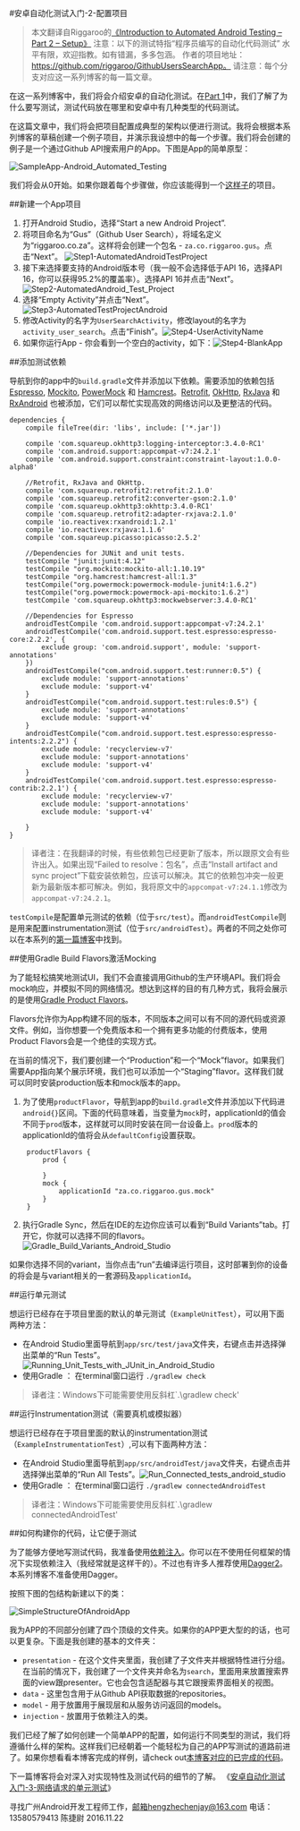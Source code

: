 #安卓自动化测试入门-2-配置项目

>本文翻译自Riggaroo的[《Introduction to Automated Android Testing – Part 2 – Setup》](https://riggaroo.co.za/automated-android-testing-part-2-setup/)
>注意：以下的测试特指“程序员编写的自动化代码测试”
>水平有限，欢迎指教。如有错漏，多多包涵。
>作者的项目地址：
>https://github.com/riggaroo/GithubUsersSearchApp。
>请注意：每个分支对应这一系列博客的每一篇文章。

在这一系列博客中，我们将会介绍安卓的自动化测试。在[Part 1](http://blog.csdn.net/jaychen2011/article/details/52712130)中，我们了解了为什么要写测试，测试代码放在哪里和安卓中有几种类型的代码测试。

在这篇文章中，我们将会把项目配置成典型的架构以便进行测试。我将会根据本系列博客的草稿创建一个例子项目，并演示我设想中的每一个步骤。我们将会创建的例子是一个通过Github API搜索用户的App。下图是App的简单原型：

![SampleApp-Android_Automated_Testing](http://img.blog.csdn.net/20161002102535013)

我们将会从0开始。如果你跟着每个步骤做，你应该能得到一个[这样子](https://github.com/riggaroo/GithubUsersSearchApp/tree/testing-tutorial-part2-complete)的项目。

##新建一个App项目
1. 打开Android Studio，选择“Start a new Android Project”.
2. 将项目命名为“Gus”（Github User Search），将域名定义为“riggaroo.co.za”。这样将会创建一个包名 - `za.co.riggaroo.gus`。点击“Next”。
![Step1-AutomatedAndroidTestProject](http://img.blog.csdn.net/20161002111715332)
3. 接下来选择要支持的Android版本号（我一般不会选择低于API 16，选择API 16，你可以获得95.2%的覆盖率）。选择API 16并点击“Next”。![Step2-AutomatedAndroid_Test_Project](http://img.blog.csdn.net/20161002151402483)
4. 选择“Empty Activity”并点击“Next”。![Step3-AutomatedTestProjectAndroid](http://img.blog.csdn.net/20161002151640498)
5. 修改Activity的名字为`UserSearchActivity`，修改layout的名字为`activity_user_search`。点击“Finish”。![Step4-UserActivityName](http://img.blog.csdn.net/20161002151945455)
6. 如果你运行App - 你会看到一个空白的activity，如下：![Step4-BlankApp](http://img.blog.csdn.net/20161002152206645)

##添加测试依赖

导航到你的app中的`build.gradle`文件并添加以下依赖。需要添加的依赖包括 [Espresso](https://google.github.io/android-testing-support-library/downloads/), [Mockito](http://mockito.org/), [PowerMock](https://github.com/jayway/powermock) 和 [Hamcrest](http://hamcrest.org/)。[Retrofit](http://square.github.io/retrofit/), [OkHttp](http://square.github.io/okhttp/), [RxJava](https://github.com/ReactiveX/RxJava) 和 [RxAndroid](https://github.com/ReactiveX/RxAndroid) 也被添加，它们可以帮忙实现高效的网络访问以及更整洁的代码。

    dependencies {
        compile fileTree(dir: 'libs', include: ['*.jar'])

        compile 'com.squareup.okhttp3:logging-interceptor:3.4.0-RC1'
        compile 'com.android.support:appcompat-v7:24.2.1'
        compile 'com.android.support.constraint:constraint-layout:1.0.0-alpha8'

        //Retrofit, RxJava and OkHttp.
        compile 'com.squareup.retrofit2:retrofit:2.1.0'
        compile 'com.squareup.retrofit2:converter-gson:2.1.0'
        compile 'com.squareup.okhttp3:okhttp:3.4.0-RC1'
        compile 'com.squareup.retrofit2:adapter-rxjava:2.1.0'
        compile 'io.reactivex:rxandroid:1.2.1'
        compile 'io.reactivex:rxjava:1.1.6'
        compile 'com.squareup.picasso:picasso:2.5.2'

        //Dependencies for JUNit and unit tests.
        testCompile "junit:junit:4.12"
        testCompile "org.mockito:mockito-all:1.10.19"
        testCompile "org.hamcrest:hamcrest-all:1.3"
        testCompile("org.powermock:powermock-module-junit4:1.6.2")
        testCompile("org.powermock:powermock-api-mockito:1.6.2")
        testCompile 'com.squareup.okhttp3:mockwebserver:3.4.0-RC1'

        //Dependencies for Espresso
        androidTestCompile 'com.android.support:appcompat-v7:24.2.1'
        androidTestCompile('com.android.support.test.espresso:espresso-core:2.2.2', {
            exclude group: 'com.android.support', module: 'support-annotations'
        })
        androidTestCompile("com.android.support.test:runner:0.5") {
            exclude module: 'support-annotations'
            exclude module: 'support-v4'
        }
        androidTestCompile("com.android.support.test:rules:0.5") {
            exclude module: 'support-annotations'
            exclude module: 'support-v4'
        }
        androidTestCompile("com.android.support.test.espresso:espresso-intents:2.2.2") {
            exclude module: 'recyclerview-v7'
            exclude module: 'support-annotations'
            exclude module: 'support-v4'
        }
        androidTestCompile('com.android.support.test.espresso:espresso-contrib:2.2.1') {
            exclude module: 'recyclerview-v7'
            exclude module: 'support-annotations'
            exclude module: 'support-v4'

        }
    }

>译者注：在我翻译的时候，有些依赖包已经更新了版本，所以跟原文会有些许出入。如果出现“Failed to resolve：包名”，点击“Install artifact and sync project”下载安装依赖包，应该可以解决。其它的依赖包冲突一般更新为最新版本都可解决。例如，我将原文中的`appcompat-v7:24.1.1`修改为`appcompat-v7:24.2.1`。

`testCompile`是配置单元测试的依赖（位于`src/test`）。而`androidTestCompile`则是用来配置instrumentation测试（位于`src/androidTest`）。两者的不同之处你可以在本系列的[第一篇博客](http://blog.csdn.net/jaychen2011/article/details/52712130)中找到。

##使用Gradle Build Flavors激活Mocking

为了能轻松搞笑地测试UI，我们不会直接调用Github的生产环境API。我们将会mock响应，并模拟不同的网络情况。想达到这样的目的有几种方式，我将会展示的是使用[Gradle Product Flavors](http://tools.android.com/tech-docs/new-build-system/user-guide#TOC-Product-flavors)。

Flavors允许你为App构建不同的版本，不同版本之间可以有不同的源代码或资源文件。例如，当你想要一个免费版本和一个拥有更多功能的付费版本，使用Product Flavors会是一个绝佳的实现方式。

在当前的情况下，我们要创建一个“Production”和一个“Mock”flavor。如果我们需要App指向某个展示环境，我们也可以添加一个“Staging”flavor。这样我们就可以同时安装production版本和mock版本的app。

1. 为了使用`productFlavor`，导航到app的`build.gradle`文件并添加以下代码进`android{}`区间。下面的代码意味着，当变量为`mock`时，applicationId的值会不同于`prod`版本，这样就可以同时安装在同一台设备上。`prod`版本的applicationId的值将会从`defaultConfig`设置获取。

        productFlavors {
            prod {

            }
            mock {
                applicationId "za.co.riggaroo.gus.mock"
            }
        }

2. 执行Gradle Sync，然后在IDE的左边你应该可以看到“Build Variants”tab。打开它，你就可以选择不同的flavors。![Gradle_Build_Variants_Android_Studio](http://img.blog.csdn.net/20161003171347454)

如果你选择不同的variant，当你点击“run”去编译运行项目，这时部署到你的设备的将会是与variant相关的一套源码及`applicationId`。

##运行单元测试

想运行已经存在于项目里面的默认的单元测试（`ExampleUnitTest`），可以用下面两种方法：

- 在Android Studio里面导航到`app/src/test/java`文件夹，右键点击并选择弹出菜单的“Run Tests”。![Running_Unit_Tests_with_JUnit_in_Android_Studio](http://img.blog.csdn.net/20161003172311854)
- 使用Gradle ： 在terminal窗口运行 `./gradlew check`
>译者注：Windows下可能需要使用反斜杠`.\gradlew check'

##运行Instrumentation测试（需要真机或模拟器）

想运行已经存在于项目里面的默认的instrumentation测试（`ExampleInstrumentationTest`）,可以有下面两种方法：

 - 在Android Studio里面导航到`app/src/androidTest/java`文件夹，右键点击并选择弹出菜单的“Run All Tests”。![Run_Connected_tests_android_studio](http://img.blog.csdn.net/20161003204522539)
 - 使用Gradle ： 在terminal窗口运行 `./gradlew connectedAndroidTest`
>译者注：Windows下可能需要使用反斜杠`.\gradlew connectedAndroidTest'

##如何构建你的代码，让它便于测试

为了能够方便地写测试代码，我准备使用[依赖注入](https://en.wikipedia.org/wiki/Dependency_injection)。你可以在不使用任何框架的情况下实现依赖注入（我经常就是这样干的）。不过也有许多人推荐使用[Dagger2](http://google.github.io/dagger/)。本系列博客不准备使用Dagger。

按照下图的包结构新建以下的类：

![SimpleStructureOfAndroidApp](http://img.blog.csdn.net/20161003211312054)

我为APP的不同部分创建了四个顶级的文件夹。如果你的APP更大型的的话，也可以更复杂。下面是我创建的基本的文件夹：

 - `presentation` - 在这个文件夹里面，我创建了子文件夹并根据特性进行分组。在当前的情况下，我创建了一个文件夹并命名为`search`，里面用来放置搜索界面的view跟presenter。它也会包含适配器与其它跟搜索界面相关的视图。
 - `data` - 这里包含用于从Github API获取数据的repositories。
 - `model` - 用于放置用于展现层和从服务访问返回的models。
 - `injection` - 放置用于依赖注入的类。

我们已经了解了如何创建一个简单APP的配置，如何运行不同类型的测试，我们将遵循什么样的架构。这样我们已经朝着一个能轻松为自己的APP写测试的道路前进了。如果你想看看本博客完成的样例，请check out[本博客对应的已完成的代码](https://github.com/riggaroo/GithubUsersSearchApp/tree/testing-tutorial-part2-complete)。

下一篇博客将会对深入对实现特性及测试代码的细节的了解。
《[安卓自动化测试入门-3-网络请求的单元测试](http://blog.csdn.net/jaychen2011/article/details/52735028)》

寻找广州Android开发工程师工作，邮箱hengzhechenjay@163.com 电话：13580579413 陈捷尉 2016.11.22

